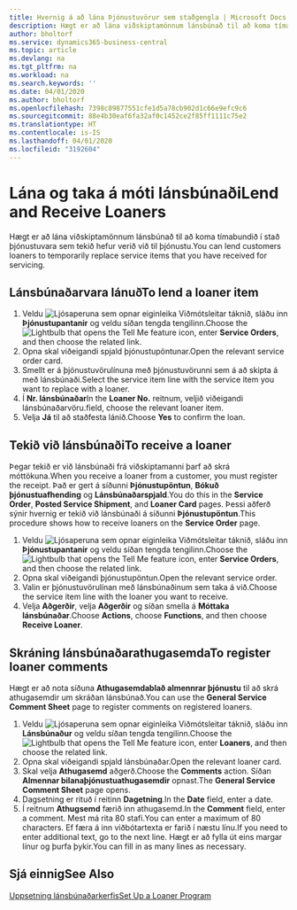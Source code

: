 ```yaml
---
title: Hvernig á að lána Þjónustuvörur sem staðgengla | Microsoft Docs
description: Hægt er að lána viðskiptamönnum lánsbúnað til að koma tímabundið í stað þjónustuvara sem tekið hefur verið við til þjónustu.
author: bholtorf
ms.service: dynamics365-business-central
ms.topic: article
ms.devlang: na
ms.tgt_pltfrm: na
ms.workload: na
ms.search.keywords: ''
ms.date: 04/01/2020
ms.author: bholtorf
ms.openlocfilehash: 7398c89877551cfe1d5a78cb902d1c66e9efc9c6
ms.sourcegitcommit: 88e4b30eaf6fa32af0c1452ce2f85ff1111c75e2
ms.translationtype: HT
ms.contentlocale: is-IS
ms.lasthandoff: 04/01/2020
ms.locfileid: "3192604"
---
```

# <a name="lend-and-receive-loaners"></a><span data-ttu-id="999fb-103">Lána og taka á móti lánsbúnaði</span><span class="sxs-lookup"><span data-stu-id="999fb-103">Lend and Receive Loaners</span></span>
<span data-ttu-id="999fb-104">Hægt er að lána viðskiptamönnum lánsbúnað til að koma tímabundið í stað þjónustuvara sem tekið hefur verið við til þjónustu.</span><span class="sxs-lookup"><span data-stu-id="999fb-104">You can lend customers loaners to temporarily replace service items that you have received for servicing.</span></span>  
  
## <a name="to-lend-a-loaner-item"></a><span data-ttu-id="999fb-105">Lánsbúnaðarvara lánuð</span><span class="sxs-lookup"><span data-stu-id="999fb-105">To lend a loaner item</span></span>    
1. <span data-ttu-id="999fb-106">Veldu ![Ljósaperuna sem opnar eiginleika Viðmótsleitar](media/ui-search/search_small.png "Segðu mér hvað þú vilt gera") táknið, sláðu inn **Þjónustupantanir** og veldu síðan tengda tengilinn.</span><span class="sxs-lookup"><span data-stu-id="999fb-106">Choose the ![Lightbulb that opens the Tell Me feature](media/ui-search/search_small.png "Tell me what you want to do") icon, enter **Service Orders**, and then choose the related link.</span></span>  
2. <span data-ttu-id="999fb-107">Opna skal viðeigandi spjald þjónustupöntunar.</span><span class="sxs-lookup"><span data-stu-id="999fb-107">Open the relevant service order card.</span></span>  
3. <span data-ttu-id="999fb-108">Smellt er á þjónustuvörulínuna með þjónustuvörunni sem á að skipta á með lánsbúnaði.</span><span class="sxs-lookup"><span data-stu-id="999fb-108">Select the service item line with the service item you want to replace with a loaner.</span></span>  
4. <span data-ttu-id="999fb-109">Í **Nr. lánsbúnaðar**</span><span class="sxs-lookup"><span data-stu-id="999fb-109">In the **Loaner No.**</span></span> <span data-ttu-id="999fb-110">reitnum, veljið viðeigandi lánsbúnaðarvöru.</span><span class="sxs-lookup"><span data-stu-id="999fb-110">field, choose the relevant loaner item.</span></span>  
5. <span data-ttu-id="999fb-111">Velja **Já** til að staðfesta lánið.</span><span class="sxs-lookup"><span data-stu-id="999fb-111">Choose **Yes** to confirm the loan.</span></span>  

## <a name="to-receive-a-loaner"></a><span data-ttu-id="999fb-112">Tekið við lánsbúnaði</span><span class="sxs-lookup"><span data-stu-id="999fb-112">To receive a loaner</span></span>  
<span data-ttu-id="999fb-113">Þegar tekið er við lánsbúnaði frá viðskiptamanni þarf að skrá móttökuna.</span><span class="sxs-lookup"><span data-stu-id="999fb-113">When you receive a loaner from a customer, you must register the receipt.</span></span> <span data-ttu-id="999fb-114">Það er gert á síðunni **Þjónustupöntun**, **Bókuð þjónustuafhending** og **Lánsbúnaðarspjald**.</span><span class="sxs-lookup"><span data-stu-id="999fb-114">You do this in the **Service Order**, **Posted Service Shipment**, and **Loaner Card** pages.</span></span> <span data-ttu-id="999fb-115">Þessi aðferð sýnir hvernig er tekið við lánsbúnaði á síðunni **Þjónustupöntun**.</span><span class="sxs-lookup"><span data-stu-id="999fb-115">This procedure shows how to receive loaners on the **Service Order** page.</span></span>  
  
1. <span data-ttu-id="999fb-116">Veldu ![Ljósaperuna sem opnar eiginleika Viðmótsleitar](media/ui-search/search_small.png "Segðu mér hvað þú vilt gera") táknið, sláðu inn **Þjónustupantanir** og veldu síðan tengda tengilinn.</span><span class="sxs-lookup"><span data-stu-id="999fb-116">Choose the ![Lightbulb that opens the Tell Me feature](media/ui-search/search_small.png "Tell me what you want to do") icon, enter **Service Orders**, and then choose the related link.</span></span>  
2. <span data-ttu-id="999fb-117">Opna skal viðeigandi þjónustupöntun.</span><span class="sxs-lookup"><span data-stu-id="999fb-117">Open the relevant service order.</span></span>  
3. <span data-ttu-id="999fb-118">Valin er þjónustuvörulínan með lánsbúnaðinum sem taka á við.</span><span class="sxs-lookup"><span data-stu-id="999fb-118">Choose the service item line with the loaner you want to receive.</span></span>  
4. <span data-ttu-id="999fb-119">Velja **Aðgerðir**, velja **Aðgerðir** og síðan smella á **Móttaka lánsbúnaðar**.</span><span class="sxs-lookup"><span data-stu-id="999fb-119">Choose **Actions**, choose **Functions**, and then choose **Receive Loaner**.</span></span>  

## <a name="to-register-loaner-comments"></a><span data-ttu-id="999fb-120">Skráning lánsbúnaðarathugasemda</span><span class="sxs-lookup"><span data-stu-id="999fb-120">To register loaner comments</span></span>  
<span data-ttu-id="999fb-121">Hægt er að nota síðuna **Athugasemdablað almennrar þjónustu** til að skrá athugasemdir um skráðan lánsbúnað.</span><span class="sxs-lookup"><span data-stu-id="999fb-121">You can use the **General Service Comment Sheet** page to register comments on registered loaners.</span></span>  
  
1. <span data-ttu-id="999fb-122">Veldu ![Ljósaperuna sem opnar eiginleika Viðmótsleitar](media/ui-search/search_small.png "Segðu mér hvað þú vilt gera") táknið, sláðu inn **Lánsbúnaður** og veldu síðan tengda tengilinn.</span><span class="sxs-lookup"><span data-stu-id="999fb-122">Choose the ![Lightbulb that opens the Tell Me feature](media/ui-search/search_small.png "Tell me what you want to do") icon, enter **Loaners**, and then choose the related link.</span></span>  
2. <span data-ttu-id="999fb-123">Opna skal viðeigandi spjald lánsbúnaðar.</span><span class="sxs-lookup"><span data-stu-id="999fb-123">Open the relevant loaner card.</span></span>  
3. <span data-ttu-id="999fb-124">Skal velja **Athugasemd** aðgerð.</span><span class="sxs-lookup"><span data-stu-id="999fb-124">Choose the **Comments** action.</span></span> <span data-ttu-id="999fb-125">Síðan **Almennar bilanaþjónustuathugasemdir** opnast.</span><span class="sxs-lookup"><span data-stu-id="999fb-125">The **General Service Comment Sheet** page opens.</span></span>  
4. <span data-ttu-id="999fb-126">Dagsetning er rituð í reitinn **Dagetning**.</span><span class="sxs-lookup"><span data-stu-id="999fb-126">In the **Date** field, enter a date.</span></span>  
5. <span data-ttu-id="999fb-127">Í reitnum **Athugsemd** færið inn athugasemd.</span><span class="sxs-lookup"><span data-stu-id="999fb-127">In the **Comment** field, enter a comment.</span></span> <span data-ttu-id="999fb-128">Mest má rita 80 stafi.</span><span class="sxs-lookup"><span data-stu-id="999fb-128">You can enter a maximum of 80 characters.</span></span> <span data-ttu-id="999fb-129">Ef færa á inn viðbótartexta er farið í næstu línu.</span><span class="sxs-lookup"><span data-stu-id="999fb-129">If you need to enter additional text, go to the next line.</span></span> <span data-ttu-id="999fb-130">Hægt er að fylla út eins margar línur og þurfa þykir.</span><span class="sxs-lookup"><span data-stu-id="999fb-130">You can fill in as many lines as necessary.</span></span>  
  
## <a name="see-also"></a><span data-ttu-id="999fb-131">Sjá einnig</span><span class="sxs-lookup"><span data-stu-id="999fb-131">See Also</span></span>  
[<span data-ttu-id="999fb-132">Uppsetning lánsbúnaðarkerfis</span><span class="sxs-lookup"><span data-stu-id="999fb-132">Set Up a Loaner Program</span></span>](service-how-setup-loaner-program.md)   
